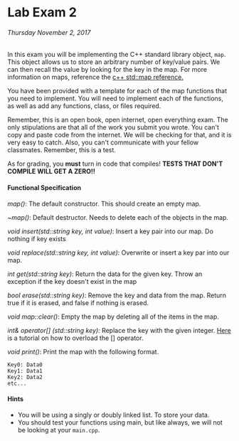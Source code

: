 # Lab Exam 2 #
###### Thursday November 2, 2017 ######
In this exam you will be implementing the C++ standard library object, `map`. This object allows us to store an arbitrary number of key/value pairs. We can then recall the value by looking for the key in the map. For more information on maps, reference the [c++ std::map reference.](http://www.cplusplus.com/reference/map/map/)

You have been provided with a template for each of the map functions that you need to implement. You will need to implement each of the functions, as well as add any functions, class, or files required. 

Remember, this is an open book, open internet, open everything exam. The only stipulations are that all of the work you submit you wrote. You can't copy and paste code from the internet. We will be checking for that, and it is very easy to catch. Also, you can't communicate with your fellow classmates. Remember, this is a test. 

As for grading, you **must** turn in code that compiles! **TESTS THAT DON'T COMPILE WILL GET A ZERO!!** 


#### Functional Specification ####
*map()*: The default constructor. This should create an empty map.

*~map()*: Default destructor. Needs to delete each of the objects in the map.

*void insert(std::string key, int value)*: Insert a key pair into our map. Do nothing if key exists
 
 *void replace(std::string key, int value)*: Overwrite or insert a key par into our map. 

*int get(std::string key)*: Return the data for the given key. Throw an exception if the key doesn't exist in the map

*bool erase(std::string key)*: Remove the key and data from the map. Return true if it is erased, and false if nothing is erased.

*void map::clear()*: Empty the map by deleting all of the items in the map.

*int& operator[] (std::string key):* Replace the key with the given integer. [Here](http://www.learncpp.com/cpp-tutorial/98-overloading-the-subscript-operator/) is a tutorial on how to overload the [] operator.

*void print()*: Print the map with the following format.
    
    Key0: Data0
    Key1: Data1
    Key2: Data2
    etc...

#### Hints ####
* You will be using a singly or doubly linked list. To store your data.
* You should test your functions using main, but like always, we will not be looking at your `main.cpp`.

  

